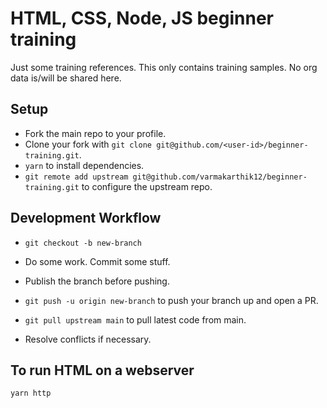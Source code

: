 # HTML, CSS, Node, JS beginner training

Just some training references. This only contains training samples. No org data is/will be shared here.

## Setup

- Fork the main repo to your profile.
- Clone your fork with `git clone git@github.com/<user-id>/beginner-training.git`.
- `yarn` to install dependencies.
- `git remote add upstream git@github.com/varmakarthik12/beginner-training.git` to configure the upstream repo.

## Development Workflow

- `git checkout -b new-branch`
- Do some work. Commit some stuff.
- Publish the branch before pushing.
- `git push -u origin new-branch` to push your branch up and open a PR.

- `git pull upstream main` to pull latest code from main.
- Resolve conflicts if necessary.

## To run HTML on a webserver

`yarn http`